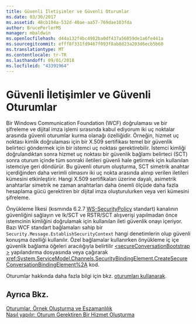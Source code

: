 ```yaml
---
title: Güvenli İletişimler ve Güvenli Oturumlar
ms.date: 03/30/2017
ms.assetid: 48cb104a-532d-40ae-aa57-769dae103fda
author: BrucePerlerMS
manager: mbaldwin
ms.openlocfilehash: d44a132f4bc4982ba0df437a56859de1a6fe441a
ms.sourcegitcommit: efff8f331fd9467f093f8ab8d23a203d6ecb5b60
ms.translationtype: MT
ms.contentlocale: tr-TR
ms.lasthandoff: 09/01/2018
ms.locfileid: "43391964"
---
```

# <a name="secure-conversations-and-secure-sessions"></a>Güvenli İletişimler ve Güvenli Oturumlar
Bir Windows Communication Foundation (WCF) doğrulaması ve bir şifreleme ve dijital imza işlemi sırasında kabul ediyorum iki uç noktalar arasında güvenli oturumlar kurma olanağı özelliğidir. Örneğin, hizmet uç noktası kimlik doğrulaması için bir X.509 sertifikası temel bir güvenlik belirteci göndermek için bir istemci uç noktası gerektirebilir. İstemci kimliği doğrulandıktan sonra hizmet uç noktası bir güvenlik bağlamı belirteci (SCT) sonra oturum içinde tüm sonraki iletileri güvenli hale getirmek için kullanılan istemciye geri döndürür. Bu güvenli oturum oluşturma, SCT simetrik anahtar içerdiğinden daha verimli olmasını iki uç nokta arasında alınıp verilen iletileri kümesini etkinleştirir. Hangi X.509 sertifikaları üzerine dayalı, asimetrik anahtarlar simetrik ne zaman anahtarları daha önemli ölçüde daha fazla hesaplama gücü gerektiren bir dijital imza oluşturulurken veya veri kümesini şifreleme.  
  
 Önyükleme İlkesi (kısmında 6.2.7 [WS-SecurityPolicy](https://go.microsoft.com/fwlink/?LinkId=99817) standart) kanalının güvenliğini sağlayın ve lk/SCT ve RSTR/SCT alışverişi yapılmadan önce istemcinin kimliğini doğrulamak için kullanılan ileti güvenlik onayı içeriyor. Bazı WCF standart bağlamaları sahip bir `Security.Message.EstablishSecurityContext` hangi denetimlerin olup güvenli konuşma özelliği kullanılır. Özel bağlamalar kullanırken önyükleme iç içe güvenlik bağlama öğeleri aracılığıyla belirtilir [ \<secureConversationBootstrap >](../../../../docs/framework/configure-apps/file-schema/wcf/secureconversationbootstrap.md) yapılandırma dosyasında veya çağırarak <xref:System.ServiceModel.Channels.SecurityBindingElement.CreateSecureConversationBindingElement%2A> kod.  
  
 Oturumlar hakkında daha fazla bilgi için bkz. [oturumları kullanarak](../../../../docs/framework/wcf/using-sessions.md).  
  
## <a name="see-also"></a>Ayrıca Bkz.  
 [Oturumlar, Örnek Oluşturma ve Eşzamanlılık](../../../../docs/framework/wcf/feature-details/sessions-instancing-and-concurrency.md)  
 [Nasıl yapılır: Oturum Gerektiren Bir Hizmet Oluşturma](../../../../docs/framework/wcf/feature-details/how-to-create-a-service-that-requires-sessions.md)
